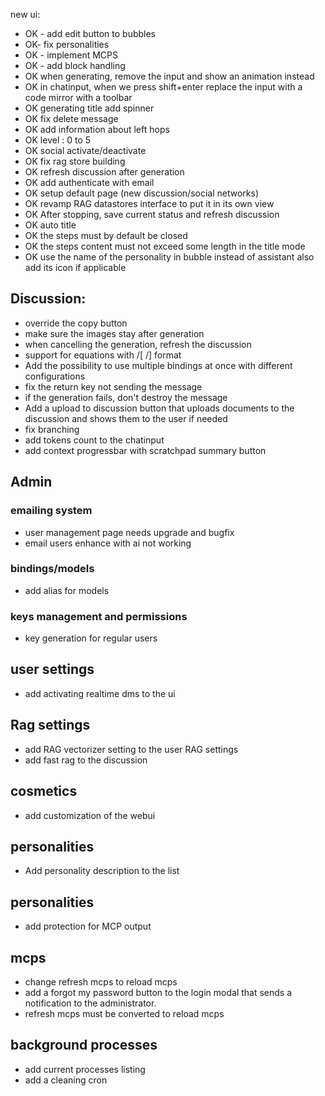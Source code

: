 new ui:

- OK - add edit button to bubbles
- OK- fix personalities
- OK - implement MCPS
- OK - add <think> block handling
- OK when generating, remove the input and show an animation instead
- OK in chatinput, when we press shift+enter replace the input with a code mirror with a toolbar
- OK generating title add spinner 
- OK fix delete message
- OK add information about left hops
- OK level : 0 to 5
- OK social activate/deactivate
- OK fix rag store building
- OK refresh discussion after generation
- OK add authenticate with email
- OK setup default page (new discussion/social networks)
- OK revamp RAG datastores interface to put it in its own view
- OK After stopping, save current status and refresh discussion
- OK auto title
- OK the steps must by default be closed
- OK the steps content must not exceed some length in the title mode
- OK use the name of the personality in bubble instead of assistant also add its icon if applicable

## Discussion:
- override the copy button
- make sure the images stay after generation
- when cancelling the generation, refresh the discussion
- support for equations with /[ /] format
- Add the possibility to use multiple bindings at once with different configurations
- fix the return key not sending the message
- if the generation fails, don't destroy the message
- Add a upload to discussion button that uploads documents to the discussion and shows them to the user if needed
- fix branching
- add tokens count to the chatinput
- add context progressbar with scratchpad summary button

## Admin
### emailing system
- user management page needs upgrade and bugfix
- email users enhance with ai not working

### bindings/models
- add alias for models

### keys management and permissions
- key generation for regular users

## user settings
- add activating realtime dms to the ui
  
## Rag settings 
- add RAG vectorizer setting to the user RAG settings
- add fast rag to the discussion

## cosmetics
- add customization of the webui

## personalities
- Add personality description to the list

## personalities
- add protection for MCP output

## mcps
- change refresh mcps to reload mcps
- add a forgot my password button to the login modal that sends a notification to the administrator.
- refresh mcps must be converted to reload mcps

## background processes
- add current processes listing
- add a cleaning cron
